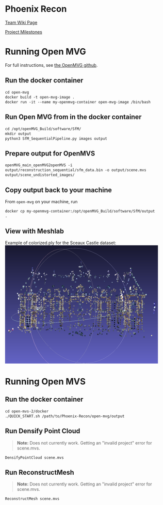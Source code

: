 # Phoenix Recon

[Team Wiki Page](https://github.com/cs210/2025-ManageXR-2/wiki/)

[Project Milestones](https://github.com/cs210/2025-ManageXR-2/milestones)

# Running Open MVG
For full instructions, see [the OpenMVG github](https://github.com/openMVG/openMVG/wiki/OpenMVG-on-your-image-dataset).
## Run the docker container
```
cd open-mvg
docker build -t open-mvg-image .
docker run -it --name my-openmvg-container open-mvg-image /bin/bash
```
## Run Open MVG from in the docker container 
```
cd /opt/openMVG_Build/software/SfM/
mkdir output
python3 SfM_SequentialPipeline.py images output
```
## Prepare output for OpenMVS
```
openMVG_main_openMVG2openMVS -i output/reconstruction_sequential/sfm_data.bin -o output/scene.mvs output/scene_undistorted_images/
```
## Copy output back to your machine
From `open-mvg` on your machine, run
```
docker cp my-openmvg-container:/opt/openMVG_Build/software/SfM/output .
```
## View with Meshlab
Example of colorized.ply for the Sceaux Castle dataset:
![Point cloud for colorized.ply](img/sample-mvg-output.png)

# Running Open MVS
## Run the docker container
```
cd open-mvs-2/docker
./QUICK_START.sh /path/to/Phoenix-Recon/open-mvg/output 
```
## Run Densify Point Cloud
> **Note:** Does not currently work. Getting an "invalid project" error for scene.mvs.
```
DensifyPointCloud scene.mvs
```
## Run ReconstructMesh
> **Note:** Does not currently work. Getting an "invalid project" error for scene.mvs.
```
ReconstructMesh scene.mvs
```

